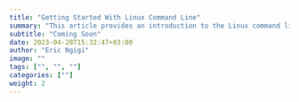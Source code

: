 ```yaml
---
title: "Getting Started With Linux Command Line"
summary: "This article provides an introduction to the Linux command line interface, including basic commands for navigating the file system, managing files and directories, and performing system tasks."
subtitle: "Coming Soon"
date: 2023-04-28T15:32:47+03:00
author: "Eric Ngigi"
image: ""
tags: ["", "", ""]
categories: [""]
weight: 2 
---
```

